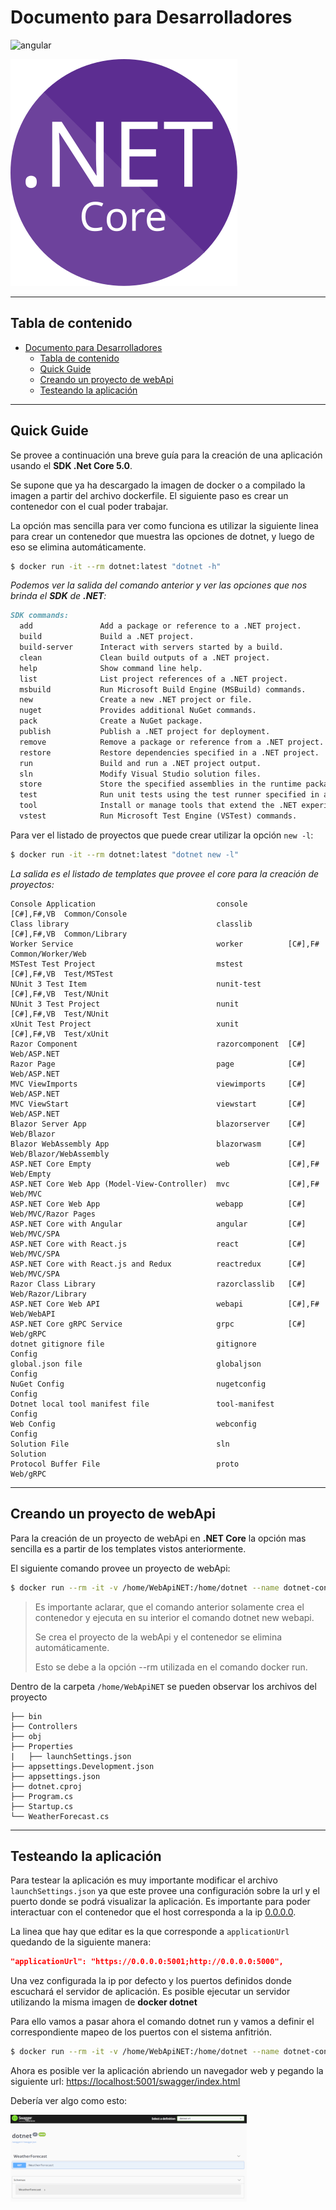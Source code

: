 # Documento para Desarrolladores

![angular](https://img.shields.io/badge/.NETCore-5.0-0078d6?style=flat-square&logo=windows)

![dotnet](images/dotnet48.svg)

------

## Tabla de contenido

- [Documento para Desarrolladores](#documento-para-desarrolladores)
  - [Tabla de contenido](#tabla-de-contenido)
  - [Quick Guide](#quick-guide)
  - [Creando un proyecto de webApi](#creando-un-proyecto-de-webapi)
  - [Testeando la aplicación](#testeando-la-aplicación)

------



## Quick Guide

Se provee a continuación una breve guía para la creación de una aplicación usando el **SDK .Net Core 5.0**.

Se supone que ya ha descargado la imagen de docker o a compilado la imagen a partir del archivo dockerfile. El siguiente paso es crear un contenedor con el cual poder trabajar.

La opción mas sencilla para ver como funciona es utilizar la siguiente linea para crear un contenedor que muestra las opciones de dotnet, y luego de eso se elimina automáticamente.

```bash
$ docker run -it --rm dotnet:latest "dotnet -h"
```



*Podemos ver la salida del comando anterior y ver las opciones que nos brinda el **SDK** de **.NET**:*

```markdown
SDK commands:
  add               Add a package or reference to a .NET project.
  build             Build a .NET project.
  build-server      Interact with servers started by a build.
  clean             Clean build outputs of a .NET project.
  help              Show command line help.
  list              List project references of a .NET project.
  msbuild           Run Microsoft Build Engine (MSBuild) commands.
  new               Create a new .NET project or file.
  nuget             Provides additional NuGet commands.
  pack              Create a NuGet package.
  publish           Publish a .NET project for deployment.
  remove            Remove a package or reference from a .NET project.
  restore           Restore dependencies specified in a .NET project.
  run               Build and run a .NET project output.
  sln               Modify Visual Studio solution files.
  store             Store the specified assemblies in the runtime package store.
  test              Run unit tests using the test runner specified in a .NET project.
  tool              Install or manage tools that extend the .NET experience.
  vstest            Run Microsoft Test Engine (VSTest) commands.
```



Para ver el listado de proyectos que puede crear utilizar la opción `new -l`:

```bash
$ docker run -it --rm dotnet:latest "dotnet new -l"
```



*La salida es el listado de templates que provee el core para la creación de proyectos:*

```
Console Application                           console         [C#],F#,VB  Common/Console        
Class library                                 classlib        [C#],F#,VB  Common/Library        
Worker Service                                worker          [C#],F#     Common/Worker/Web     
MSTest Test Project                           mstest          [C#],F#,VB  Test/MSTest           
NUnit 3 Test Item                             nunit-test      [C#],F#,VB  Test/NUnit            
NUnit 3 Test Project                          nunit           [C#],F#,VB  Test/NUnit            
xUnit Test Project                            xunit           [C#],F#,VB  Test/xUnit            
Razor Component                               razorcomponent  [C#]        Web/ASP.NET           
Razor Page                                    page            [C#]        Web/ASP.NET           
MVC ViewImports                               viewimports     [C#]        Web/ASP.NET           
MVC ViewStart                                 viewstart       [C#]        Web/ASP.NET           
Blazor Server App                             blazorserver    [C#]        Web/Blazor            
Blazor WebAssembly App                        blazorwasm      [C#]        Web/Blazor/WebAssembly
ASP.NET Core Empty                            web             [C#],F#     Web/Empty             
ASP.NET Core Web App (Model-View-Controller)  mvc             [C#],F#     Web/MVC               
ASP.NET Core Web App                          webapp          [C#]        Web/MVC/Razor Pages   
ASP.NET Core with Angular                     angular         [C#]        Web/MVC/SPA           
ASP.NET Core with React.js                    react           [C#]        Web/MVC/SPA           
ASP.NET Core with React.js and Redux          reactredux      [C#]        Web/MVC/SPA           
Razor Class Library                           razorclasslib   [C#]        Web/Razor/Library     
ASP.NET Core Web API                          webapi          [C#],F#     Web/WebAPI            
ASP.NET Core gRPC Service                     grpc            [C#]        Web/gRPC              
dotnet gitignore file                         gitignore                   Config                
global.json file                              globaljson                  Config                
NuGet Config                                  nugetconfig                 Config                
Dotnet local tool manifest file               tool-manifest               Config                
Web Config                                    webconfig                   Config                
Solution File                                 sln                         Solution              
Protocol Buffer File                          proto                       Web/gRPC     
```

------



## Creando un proyecto de webApi

Para la creación de un proyecto de webApi en **.NET Core** la opción mas sencilla es a partir de los templates vistos anteriormente.

El siguiente comando provee un proyecto de webApi:

```bash
$ docker run --rm -it -v /home/WebApiNET:/home/dotnet --name dotnet-cont dotnet "dotnet new webapi"
```

> Es importante aclarar, que el comando anterior  solamente crea el contenedor y ejecuta en su interior el comando dotnet new webapi. 
>
> Se crea el proyecto de la webApi y el contenedor se elimina automáticamente. 
>
> Esto se debe a la opción --rm utilizada en el comando docker run.



Dentro de la carpeta `/home/WebApiNET` se pueden observar los archivos del proyecto

```
├── bin
├── Controllers
├── obj
├── Properties
|   ├── launchSettings.json
├── appsettings.Development.json
├── appsettings.json
├── dotnet.cproj
├── Program.cs
├── Startup.cs
└── WeatherForecast.cs

```

------



## Testeando la aplicación

Para testear la aplicación es muy importante modificar el archivo `launchSettings.json` ya que este provee una configuración sobre la url y el puerto donde se podrá visualizar la aplicación. Es importante para poder interactuar con el contenedor que el host corresponda a la ip [0.0.0.0]().

La linea que hay que editar es la que corresponde a `applicationUrl` quedando de la siguiente manera:

```json
"applicationUrl": "https://0.0.0.0:5001;http://0.0.0.0:5000",
```



Una vez configurada la ip por defecto y los puertos definidos donde escuchará el servidor de aplicación. Es posible ejecutar un servidor utilizando la misma imagen de **docker dotnet**

Para ello vamos a pasar ahora el comando dotnet run y vamos a definir el correspondiente mapeo de los puertos con el sistema anfitrión.

```bash
$ docker run --rm -it -v /home/WebApiNET:/home/dotnet --name dotnet-cont -p 5000:5000 -p 5001:5001 dotnet "dotnet run"
```



Ahora es posible ver la aplicación abriendo un navegador web y pegando la siguiente url: [https://localhost:5001/swagger/index.html](https://localhost:5001/swagger/index.html)



Debería ver algo como esto:

![swagger](images/swagger.png)

